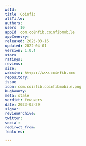 ```yaml
---
wsId: 
title: Coinfib
altTitle: 
authors: 
users: 10
appId: com.coinfib.coinfibmobile
appCountry: 
released: 2022-03-16
updated: 2022-04-01
version: 1.0.4
stars: 
ratings: 
reviews: 
size: 
website: https://www.coinfib.com
repository: 
issue: 
icon: com.coinfib.coinfibmobile.png
bugbounty: 
meta: stale
verdict: fewusers
date: 2023-03-29
signer: 
reviewArchive: 
twitter: 
social: 
redirect_from: 
features: 

---
```



